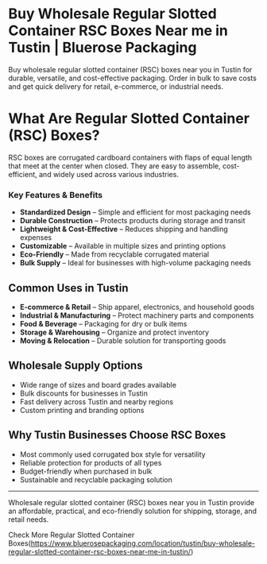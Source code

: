 # Buy Wholesale Regular Slotted Container RSC Boxes Near me in Tustin | Bluerose Packaging

Buy wholesale regular slotted container (RSC) boxes near you in Tustin for durable, versatile, and cost-effective packaging. Order in bulk to save costs and get quick delivery for retail, e-commerce, or industrial needs.

# What Are Regular Slotted Container (RSC) Boxes?

RSC boxes are corrugated cardboard containers with flaps of equal length that meet at the center when closed. They are easy to assemble, cost-efficient, and widely used across various industries.

### Key Features & Benefits

- **Standardized Design** – Simple and efficient for most packaging needs  
- **Durable Construction** – Protects products during storage and transit  
- **Lightweight & Cost-Effective** – Reduces shipping and handling expenses  
- **Customizable** – Available in multiple sizes and printing options  
- **Eco-Friendly** – Made from recyclable corrugated material  
- **Bulk Supply** – Ideal for businesses with high-volume packaging needs  

## Common Uses in Tustin

- **E-commerce & Retail** – Ship apparel, electronics, and household goods  
- **Industrial & Manufacturing** – Protect machinery parts and components  
- **Food & Beverage** – Packaging for dry or bulk items  
- **Storage & Warehousing** – Organize and protect inventory  
- **Moving & Relocation** – Durable solution for transporting goods  

## Wholesale Supply Options

- Wide range of sizes and board grades available  
- Bulk discounts for businesses in Tustin  
- Fast delivery across Tustin and nearby regions  
- Custom printing and branding options  

## Why Tustin Businesses Choose RSC Boxes

- Most commonly used corrugated box style for versatility  
- Reliable protection for products of all types  
- Budget-friendly when purchased in bulk  
- Sustainable and recyclable packaging solution  

---
Wholesale regular slotted container (RSC) boxes near you in Tustin provide an affordable, practical, and eco-friendly solution for shipping, storage, and retail needs.

Check More Regular Slotted Container Boxes(https://www.bluerosepackaging.com/location/tustin/buy-wholesale-regular-slotted-container-rsc-boxes-near-me-in-tustin/)

